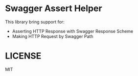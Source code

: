 Swagger Assert Helper
=====================

This library bring support for:
 
- Asserting HTTP Response with Swagger Response Scheme
- Making HTTP Request by Swagger Path

# LICENSE

MIT
